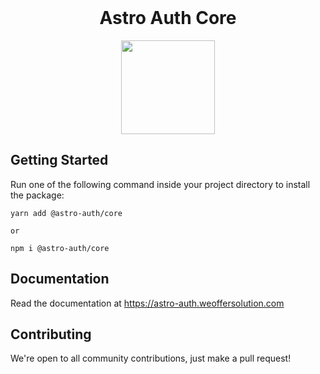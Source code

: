 <br/>

<h1 align="center">Astro Auth Core</h1>

<p align="center">
  <img height="150px" src="https://astro-auth.weoffersolution.com/astroauth/astroauth.png" />
</p>

## Getting Started

Run one of the following command inside your project directory to install the package:

```
yarn add @astro-auth/core

or

npm i @astro-auth/core
```

## Documentation

Read the documentation at <https://astro-auth.weoffersolution.com>

## Contributing

We're open to all community contributions, just make a pull request!

